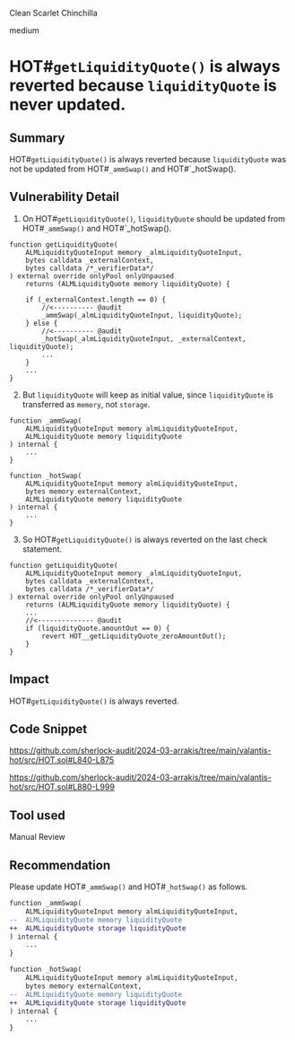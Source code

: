 Clean Scarlet Chinchilla

medium

# HOT#`getLiquidityQuote()` is always reverted because `liquidityQuote` is never updated.

## Summary

HOT#`getLiquidityQuote()` is always reverted  because `liquidityQuote` was not be updated from HOT#`_ammSwap()` and HOT#`_hotSwap().

## Vulnerability Detail

1. On HOT#`getLiquidityQuote()`, `liquidityQuote` should be updated from HOT#`_ammSwap()` and HOT#`_hotSwap().

```solidity
function getLiquidityQuote(	
	ALMLiquidityQuoteInput memory _almLiquidityQuoteInput,
	bytes calldata _externalContext,
	bytes calldata /*_verifierData*/
) external override onlyPool onlyUnpaused 
	returns (ALMLiquidityQuote memory liquidityQuote) {
	
	if (_externalContext.length == 0) {
		//<---------- @audit
		_ammSwap(_almLiquidityQuoteInput, liquidityQuote);
	} else {
		//<---------- @audit
		_hotSwap(_almLiquidityQuoteInput, _externalContext, liquidityQuote);
		...	
	}
	...
}
```

2. But `liquidityQuote` will keep as initial value, since `liquidityQuote` is transferred as `memory`, not `storage`.

```solidity
function _ammSwap(
	ALMLiquidityQuoteInput memory almLiquidityQuoteInput,
	ALMLiquidityQuote memory liquidityQuote	
) internal {
	...
}

function _hotSwap(	
	ALMLiquidityQuoteInput memory almLiquidityQuoteInput,
	bytes memory externalContext,
	ALMLiquidityQuote memory liquidityQuote
) internal {
	...
}
```

3. So HOT#`getLiquidityQuote()` is always reverted on the last check statement.

```solidity
function getLiquidityQuote(	
	ALMLiquidityQuoteInput memory _almLiquidityQuoteInput,
	bytes calldata _externalContext,
	bytes calldata /*_verifierData*/
) external override onlyPool onlyUnpaused 
	returns (ALMLiquidityQuote memory liquidityQuote) {
	...
	//<-------------- @audit
	if (liquidityQuote.amountOut == 0) {
		revert HOT__getLiquidityQuote_zeroAmountOut();
	}
}
```

## Impact

HOT#`getLiquidityQuote()` is always reverted.

## Code Snippet

https://github.com/sherlock-audit/2024-03-arrakis/tree/main/valantis-hot/src/HOT.sol#L840-L875

https://github.com/sherlock-audit/2024-03-arrakis/tree/main/valantis-hot/src/HOT.sol#L880-L999

## Tool used

Manual Review

## Recommendation

Please update HOT#`_ammSwap()` and HOT#`_hotSwap()` as follows.

```diff
function _ammSwap(
	ALMLiquidityQuoteInput memory almLiquidityQuoteInput,
--	ALMLiquidityQuote memory liquidityQuote	
++	ALMLiquidityQuote storage liquidityQuote	
) internal {
	...
}

function _hotSwap(	
	ALMLiquidityQuoteInput memory almLiquidityQuoteInput,
	bytes memory externalContext,
--	ALMLiquidityQuote memory liquidityQuote
++	ALMLiquidityQuote storage liquidityQuote
) internal {
	...
}
```
